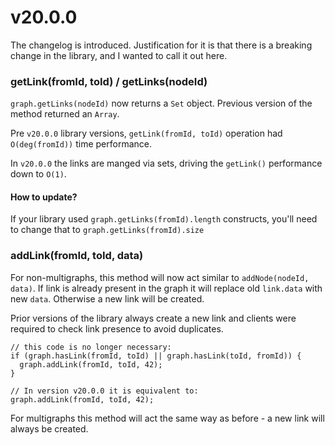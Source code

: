 # v20.0.0

The changelog is introduced. Justification for it is that there is a breaking change
in the library, and I wanted to call it out here.

### getLink(fromId, toId) / getLinks(nodeId)

`graph.getLinks(nodeId)` now returns a `Set` object. Previous version of the method
returned an `Array`. 

Pre `v20.0.0` library versions, `getLink(fromId, toId)` operation had `O(deg(fromId))` time performance.

In `v20.0.0` the links are manged via sets, driving the `getLink()` performance down to `O(1)`.

#### How to update?

If your library used `graph.getLinks(fromId).length` constructs, you'll need to change that to
`graph.getLinks(fromId).size`

### addLink(fromId, toId, data)

For non-multigraphs, this method will now act similar to `addNode(nodeId, data)`. If link is 
already present in the graph it will replace old `link.data` with new `data`. Otherwise a new link will be created.

Prior versions of the library always create a new link and clients were required to check link
presence to avoid duplicates.

```
// this code is no longer necessary:
if (graph.hasLink(fromId, toId) || graph.hasLink(toId, fromId)) {
  graph.addLink(fromId, toId, 42);
}

// In version v20.0.0 it is equivalent to:
graph.addLink(fromId, toId, 42);
```

For multigraphs this method will act the same way as before - a new link will always be created.

